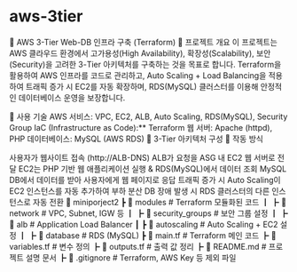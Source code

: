 # aws-3tier


🚀 AWS 3-Tier Web-DB 인프라 구축 (Terraform)
📌 프로젝트 개요
이 프로젝트는 AWS 클라우드 환경에서 고가용성(High Availability), 확장성(Scalability), 보안(Security)을 고려한 3-Tier 아키텍처를 구축하는 것을 목표로 합니다.
Terraform을 활용하여 AWS 인프라를 코드로 관리하고, Auto Scaling + Load Balancing을 적용하여 트래픽 증가 시 EC2를 자동 확장하며, RDS(MySQL) 클러스터를 이용해 안정적인 데이터베이스 운영을 보장합니다.

📌 사용 기술
AWS 서비스: VPC, EC2, ALB, Auto Scaling, RDS(MySQL), Security Group
IaC (Infrastructure as Code):** Terraform
웹 서버: Apache (httpd), PHP
데이터베이스: MySQL (AWS RDS)
📌 3-Tier 아키텍처 구성
📌 작동 방식

사용자가 웹사이트 접속 (http://ALB-DNS)
ALB가 요청을 ASG 내 EC2 웹 서버로 전달
EC2는 PHP 기반 웹 애플리케이션 실행 & RDS(MySQL)에서 데이터 조회
MySQL DB에서 데이터를 받아 사용자에게 웹 페이지로 응답
트래픽 증가 시 Auto Scaling이 EC2 인스턴스를 자동 추가하여 부하 분산
DB 장애 발생 시 RDS 클러스터의 다른 인스턴스로 자동 전환
📂 miniporject2
┣ 📂 modules # Terraform 모듈화된 코드
┃ ┣ 📂 network # VPC, Subnet, IGW 등
┃ ┣ 📂 security_groups # 보안 그룹 설정
┃ ┣ 📂 alb # Application Load Balancer
┃ ┣ 📂 autoscaling # Auto Scaling + EC2 설정
┃ ┣ 📂 database # RDS (MySQL)
┣ 📄 main.tf # Terraform 메인 코드
┣ 📄 variables.tf # 변수 정의
┣ 📄 outputs.tf # 출력 값 정리
┣ 📄 README.md # 프로젝트 설명 문서
┣ 📄 .gitignore # Terraform, AWS Key 등 제외 파일
